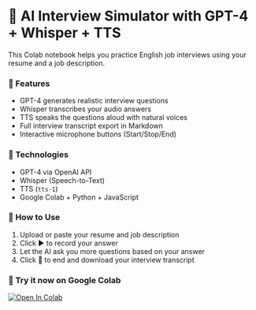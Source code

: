 # 🎤 AI Interview Simulator with GPT-4 + Whisper + TTS

This Colab notebook helps you practice English job interviews using your resume and a job description.

### 🚀 Features
- GPT-4 generates realistic interview questions
- Whisper transcribes your audio answers
- TTS speaks the questions aloud with natural voices
- Full interview transcript export in Markdown
- Interactive microphone buttons (Start/Stop/End)

### 🧪 Technologies
- GPT-4 via OpenAI API
- Whisper (Speech-to-Text)
- TTS (`tts-1`)
- Google Colab + Python + JavaScript

### 🧰 How to Use
1. Upload or paste your resume and job description
2. Click ▶️ to record your answer
3. Let the AI ask you more questions based on your answer
4. Click 🛑 to end and download your interview transcript

### 📎 Try it now on Google Colab
[![Open In Colab](https://colab.research.google.com/assets/colab-badge.svg)](https://colab.research.google.com/github/eunafita/Interview-Assistant---Audio-Interview/blob/main/interview_assistant_audio.ipynb)

